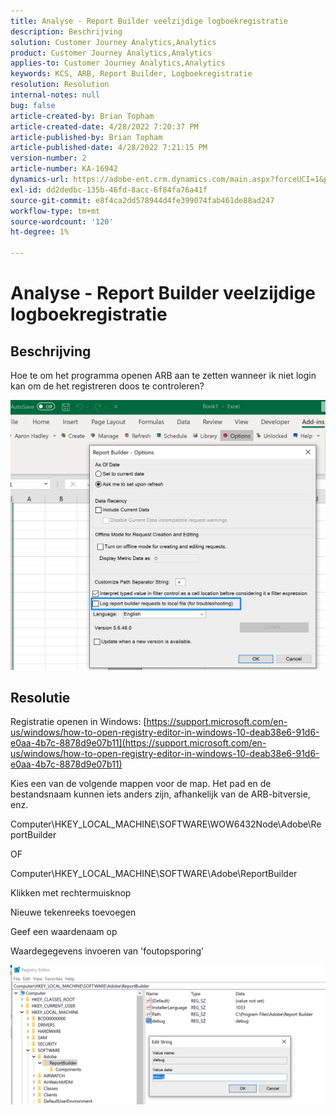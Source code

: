 ```yaml
---
title: Analyse - Report Builder veelzijdige logboekregistratie
description: Beschrijving
solution: Customer Journey Analytics,Analytics
product: Customer Journey Analytics,Analytics
applies-to: Customer Journey Analytics,Analytics
keywords: KCS, ARB, Report Builder, Logboekregistratie
resolution: Resolution
internal-notes: null
bug: false
article-created-by: Brian Topham
article-created-date: 4/28/2022 7:20:37 PM
article-published-by: Brian Topham
article-published-date: 4/28/2022 7:21:15 PM
version-number: 2
article-number: KA-16942
dynamics-url: https://adobe-ent.crm.dynamics.com/main.aspx?forceUCI=1&pagetype=entityrecord&etn=knowledgearticle&id=26414a44-28c7-ec11-a7b6-0022480a1b03
exl-id: dd2dedbc-135b-46fd-8acc-6f84fa76a41f
source-git-commit: e8f4ca2dd578944d4fe399074fab461de88ad247
workflow-type: tm+mt
source-wordcount: '120'
ht-degree: 1%

---
```


# Analyse - Report Builder veelzijdige logboekregistratie

## Beschrijving


Hoe te om het programma openen ARB aan te zetten wanneer ik niet login kan om de het registreren doos te controleren?

![](assets/___27414a44-28c7-ec11-a7b6-0022480a1b03___.png)


## Resolutie




Registratie openen in Windows: [https://support.microsoft.com/en-us/windows/how-to-open-registry-editor-in-windows-10-deab38e6-91d6-e0aa-4b7c-8878d9e07b11](https://support.microsoft.com/en-us/windows/how-to-open-registry-editor-in-windows-10-deab38e6-91d6-e0aa-4b7c-8878d9e07b11)

Kies een van de volgende mappen voor de map. Het pad en de bestandsnaam kunnen iets anders zijn, afhankelijk van de ARB-bitversie, enz.

Computer\HKEY_LOCAL_MACHINE\SOFTWARE\WOW6432Node\Adobe\ReportBuilder

OF

Computer\HKEY_LOCAL_MACHINE\SOFTWARE\Adobe\ReportBuilder

Klikken met rechtermuisknop

Nieuwe tekenreeks toevoegen

Geef een waardenaam op

Waardegegevens invoeren van &#39;foutopsporing&#39;

![](assets/066ee289-0b9e-eb11-b1ac-000d3a3684a8.png)
